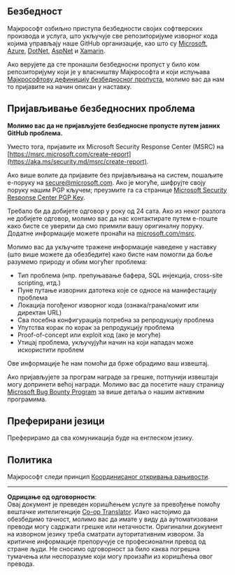 <!--
CO_OP_TRANSLATOR_METADATA:
{
  "original_hash": "57f14126c1c6add76b3aef3844dfe4e3",
  "translation_date": "2025-09-04T01:03:01+00:00",
  "source_file": "SECURITY.md",
  "language_code": "sr"
}
-->
## Безбедност

Мајкрософт озбиљно приступа безбедности својих софтверских производа и услуга, што укључује све репозиторијуме изворног кода којима управљају наше GitHub организације, као што су [Microsoft](https://github.com/Microsoft), [Azure](https://github.com/Azure), [DotNet](https://github.com/dotnet), [AspNet](https://github.com/aspnet) и [Xamarin](https://github.com/xamarin).

Ако верујете да сте пронашли безбедносни пропуст у било ком репозиторијуму који је у власништву Мајкрософта и који испуњава [Мајкрософтову дефиницију безбедносног пропуста](https://aka.ms/security.md/definition), молимо вас да нам то пријавите на начин описан у наставку.

## Пријављивање безбедносних проблема

**Молимо вас да не пријављујете безбедносне пропусте путем јавних GitHub проблема.**

Уместо тога, пријавите их Microsoft Security Response Center (MSRC) на [https://msrc.microsoft.com/create-report](https://aka.ms/security.md/msrc/create-report).

Ако више волите да пријавите без пријављивања на систем, пошаљите е-поруку на [secure@microsoft.com](mailto:secure@microsoft.com). Ако је могуће, шифрујте своју поруку нашим PGP кључем; преузмите га са странице [Microsoft Security Response Center PGP Key](https://aka.ms/security.md/msrc/pgp).

Требало би да добијете одговор у року од 24 сата. Ако из неког разлога не добијете одговор, молимо вас да нас контактирате путем е-поште како бисте се уверили да смо примили вашу оригиналну поруку. Додатне информације можете пронаћи на [microsoft.com/msrc](https://www.microsoft.com/msrc).

Молимо вас да укључите тражене информације наведене у наставку (што више можете да обезбедите) како бисте нам помогли да боље разумемо природу и обим могућег проблема:

  * Тип проблема (нпр. препуњавање бафера, SQL инјекција, cross-site scripting, итд.)
  * Пуне путање изворних датотека које се односе на манифестацију проблема
  * Локација погођеног изворног кода (ознака/грана/комит или директан URL)
  * Сва посебна конфигурација потребна за репродукцију проблема
  * Упутства корак по корак за репродукцију проблема
  * Proof-of-concept или exploit код (ако је могуће)
  * Утицај проблема, укључујући начин на који нападач може искористити проблем

Ове информације ће нам помоћи да брже обрадимо ваш извештај.

Ако пријављујете за програм награде за грешке, потпунији извештаји могу допринети већој награди. Молимо вас да посетите нашу страницу [Microsoft Bug Bounty Program](https://aka.ms/security.md/msrc/bounty) за више детаља о нашим активним програмима.

## Преферирани језици

Преферирамо да сва комуникација буде на енглеском језику.

## Политика

Мајкрософт следи принцип [Координисаног откривања рањивости](https://aka.ms/security.md/cvd).

---

**Одрицање од одговорности**:  
Овај документ је преведен коришћењем услуге за превођење помоћу вештачке интелигенције [Co-op Translator](https://github.com/Azure/co-op-translator). Иако настојимо да обезбедимо тачност, молимо вас да имате у виду да аутоматизовани преводи могу садржати грешке или нетачности. Оригинални документ на изворном језику треба сматрати ауторитативним извором. За критичне информације препоручује се професионални превод од стране људи. Не сносимо одговорност за било каква погрешна тумачења или неспоразуме који могу произаћи из коришћења овог превода.